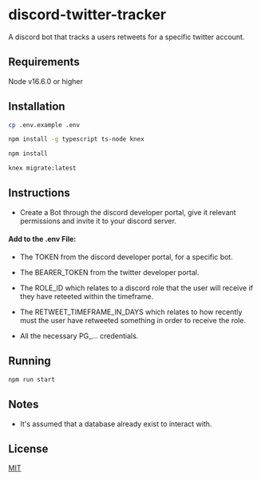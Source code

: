 # discord-twitter-tracker

A discord bot that tracks a users retweets for a specific twitter account.

## Requirements

Node v16.6.0 or higher
## Installation

```bash
cp .env.example .env
```

```bash
npm install -g typescript ts-node knex
```

```bash
npm install
```

```bash
knex migrate:latest
```

## Instructions

- Create a Bot through the discord developer portal, give it relevant permissions and invite it to your discord server.

#### Add to the .env File:

- The TOKEN from the discord developer portal, for a specific bot.

- The BEARER_TOKEN from the twitter developer portal.

- The ROLE_ID which relates to a discord role that the user will receive if they have reteeted within the timeframe.

- The RETWEET_TIMEFRAME_IN_DAYS which relates to how recently must the user have retweeted something in order to receive the role.

- All the necessary PG_... credentials.

## Running

```bash
npm run start
```

## Notes

- It's assumed that a database already exist to interact with.

## License
[MIT](https://choosealicense.com/licenses/mit/)